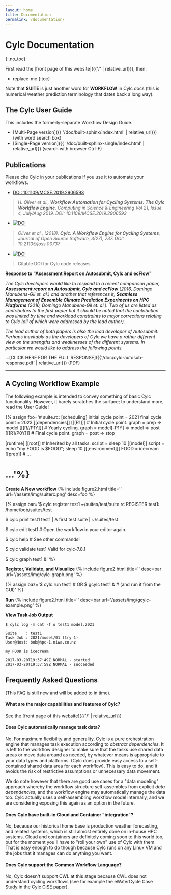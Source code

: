 ```yaml
---
layout: home
title: Documentation
permalink: /documentation/
---
```

# Cylc Documentation
{:.no_toc}

First read the [front page of this website]({{'/' | relative_url}}), then:

* replace-me
{:toc}

Note that **SUITE** is just another word for **WORKFLOW** in Cylc docs
(this is numerical weather prediction terminology that dates back a long way).

## The Cylc User Guide

This includes the formerly-separate Workflow Design Guide.

* [Multi-Page version]({{ '/doc/built-sphinx/index.html' | relative_url}}) (with word search box)
* [Single-Page version]({{ '/doc/built-sphinx-single/index.html' | relative_url}}) (search with browser Ctrl-F)

## Publications

Please cite Cylc in your publications if you use it to automate your workflows.

* [DOI: 10.1109/MCSE.2019.2906593](https://doi.org/10.1109/MCSE.2019.2906593) 
> *H. Oliver et al., **Workflow Automation for Cycling Systems: The Cylc
> Workflow Engine**, Computing in Science & Engineering Vol 21, Issue 4,
> July/Aug 2019. DOI: 10.1109/MCSE.2019.2906593*

* [![DOI](http://joss.theoj.org/papers/10.21105/joss.00737/status.svg)](https://doi.org/10.21105/joss.00737)
> *Oliver et al., (2018). **Cylc: A Workflow Engine for Cycling Systems**,
> Journal of Open Source Software, 3(27), 737.
> DOI: 10.21105/joss.00737*

* [![DOI](https://zenodo.org/badge/1836229.svg)](https://zenodo.org/badge/latestdoi/1836229)
> Citable DOI for Cylc code releases.

**Response to "Assessment Report on Autosubmit, Cylc and ecFlow"**

*The Cylc developers would like to respond to a recent comparison paper,
__Assessment report on Autosubmit, Cylc and ecFlow__ (2016, Domingo Manubens-Gil
et. al.) and another that references it, __Seamless Management of Ensemble
Climate Prediction Experiments on HPC Platforms__ (2016, Domingo Manubens-Gil
et. al.).  Two of us are listed as contributors to the first paper but it should
be noted that the contribution was limited by time and workload constraints to
major corrections relating to Cylc (all of which were addressed by the lead
author).*

*The lead author of both papers is also the lead developer of Autosubmit.
Perhaps inevitably as the developers of Cylc we have a rather different view on
the strengths and weaknesses of the different systems.  In particular we would
like to address the following points.*

...[CLICK HERE FOR THE FULL RESPONSE]({{'/doc/cylc-autosub-response.pdf' | relative_url}}) (PDF)

---

## A Cycling Workflow Example

The following example is intended to convey something of basic Cylc
functionality. However, it barely scratches the surface; to understand more,
read the User Guide!

{% assign foo='# suite.rc:
[scheduling]
  initial cycle point = 2021
  final cycle point = 2023
  [[dependencies]]
    [[[R1]]]  # Initial cycle point.
      graph = prep => model
    [[[R//P1Y]]]  # Yearly cycling.
      graph = model[-P1Y] => model => post
    [[[R1/P0Y]]]  # Final cycle point.
      graph = post => stop

[runtime]
  [[root]]  # Inherited by all tasks.
    script = sleep 10
  [[model]]
    script = echo "my FOOD is $FOOD"; sleep 10
    [[[environment]]]
      FOOD = icecream
  [[prep]]
    # ...
  # ...'%}

**Create A New workflow**
{% include figure2.html title='' url='/assets/img/suiterc.png' desc=foo %}


{% assign bar='$ cylc register test1 ~/suites/test/suite.rc
REGISTER test1: /home/bob/suites/test

$ cylc print test1
test1 | A first test suite | ~/suites/test

$ cylc edit test1  # Open the workflow in your editor again.

$ cylc help  # See other commands!

$ cylc validate test1
Valid for cylc-7.8.1

$ cylc graph test1 &' %}

**Register, Validate, and Visualize**
{% include figure2.html title='' desc=bar url='/assets/img/cylc-graph.png' %}

{% assign baz='$ cylc run test1
    # OR
$ gcylc test1 &  # (and run it from the GUI)' %}

**Run**
{% include figure2.html title='' desc=bar url='/assets/img/gcylc-example.png' %}

**View Task Job Output**

    $ cylc log -m cat -f o test1 model.2021

    Suite    : test1
    Task Job : 2021/model/01 (try 1)
    User@Host: bob@hpc-1.niwa.co.nz

    my FOOD is icecream

    2017-03-20T19:37:49Z NORMAL - started
    2017-03-20T19:37:59Z NORMAL - succeeded


## Frequently Asked Questions

(This FAQ is still new and will be added to in time).

#### What are the major capabilities and features of Cylc?

See the [front page of this website]({{'/' | relative_url}})

#### Does Cylc automatically manage task data?

No. For maximum flexibility and generality, Cylc is a pure orchestration engine
that manages task execution according to *abstract dependencies*. It is left to
the workflow designer to make sure that the tasks use shared data areas or move
data around as needed, by whatever means is appropriate to your data types and
platforms. (Cylc does provide easy access to a self-contained shared data area
for each workflow). This is easy to do, and it avoids the risk of restrictive
assumptions or unnecessary data movement.

We do note however that there are good use cases for a "data modeling" approach
whereby the workflow structure self-assembles from explicit *data
dependencies*, and the workflow engine may automatically manage the data too.
Cylc actually uses a self-assembling workflow model internally, and we are
considering exposing this again as an option in the future.

#### Does Cylc have built-in Cloud and Container "integration"?

No, because our historical home base is production weather forecasting, and
related systems, which is still almost entirely done on in-house HPC systems.
Cloud and containers are definitely coming soon to this world too, but for the
moment you'll have to "roll your own" use of Cylc with them. That is easy
enough to do though because Cylc runs on any Linux VM and the jobs that it
manages can do anything you want.

#### Does Cylc support the Common Workflow Language?

No, Cylc doesn't support CWL at this stage because CWL does not understand
cycling workflows (see for example the eWaterCycle Case Study in the [Cylc
CiSE paper](#publications)).
